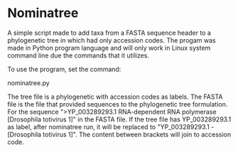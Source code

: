 # Nominatree
A simple script made to add taxa from a FASTA sequence header to a phylogenetic tree in which had only accession codes.
The progam was made in Python program language and will only work in Linux system command line due the commands that it utilizes.

To use the program, set the command:

nominatree.py <tree file> <fasta file>

The tree file is a phylogenetic with accession codes as labels. The FASTA file is the file that provided sequences to the phylogenetic tree formulation.
For the sequence ">YP_003289293.1 RNA-dependent RNA polymerase [Drosophila totivirus 1]" in the FASTA file. If the tree file has YP_003289293.1 as label, after nominatree run, it will be replaced to "YP_003289293.1 - [Drosophila totivirus 1]". The content between brackets will join to accession code.
